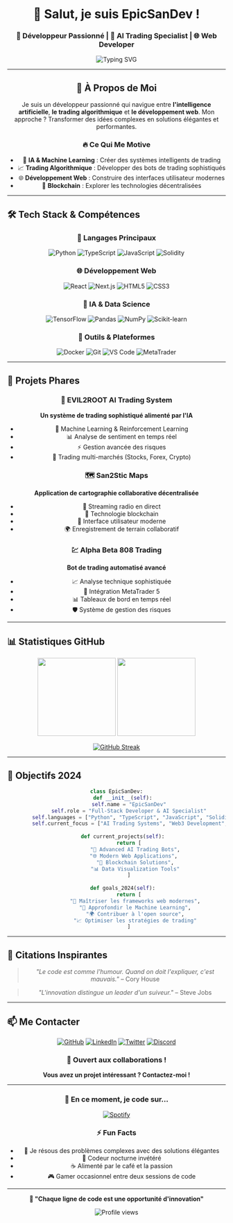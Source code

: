<div align="center">

# 🌟 Salut, je suis EpicSanDev ! 
### 🚀 Développeur Passionné | 🤖 AI Trading Specialist | 🌐 Web Developer

<img src="https://readme-typing-svg.herokuapp.com?font=Fira+Code&size=22&duration=3000&pause=1000&color=00D9FF&center=true&vCenter=true&width=600&lines=Développeur+Full-Stack+%26+AI+Enthusiast;Trading+Bot+Architect;Blockchain+%26+DeFi+Explorer;Always+Learning%2C+Always+Coding!" alt="Typing SVG" />

---

## 🎯 À Propos de Moi

Je suis un développeur passionné qui navigue entre **l'intelligence artificielle**, **le trading algorithmique** et **le développement web**. Mon approche ? Transformer des idées complexes en solutions élégantes et performantes.

### 🔥 Ce Qui Me Motive
- 🤖 **IA & Machine Learning** : Créer des systèmes intelligents de trading
- 📈 **Trading Algorithmique** : Développer des bots de trading sophistiqués
- 🌐 **Développement Web** : Construire des interfaces utilisateur modernes
- 🔗 **Blockchain** : Explorer les technologies décentralisées

</div>

---

## 🛠️ Tech Stack & Compétences

<div align="center">

### 🚀 Langages Principaux
![Python](https://img.shields.io/badge/Python-3776AB?style=for-the-badge&logo=python&logoColor=white)
![TypeScript](https://img.shields.io/badge/TypeScript-007ACC?style=for-the-badge&logo=typescript&logoColor=white)
![JavaScript](https://img.shields.io/badge/JavaScript-F7DF1E?style=for-the-badge&logo=javascript&logoColor=black)
![Solidity](https://img.shields.io/badge/Solidity-363636?style=for-the-badge&logo=solidity&logoColor=white)

### 🌐 Développement Web
![React](https://img.shields.io/badge/React-20232A?style=for-the-badge&logo=react&logoColor=61DAFB)
![Next.js](https://img.shields.io/badge/Next.js-000000?style=for-the-badge&logo=nextdotjs&logoColor=white)
![HTML5](https://img.shields.io/badge/HTML5-E34F26?style=for-the-badge&logo=html5&logoColor=white)
![CSS3](https://img.shields.io/badge/CSS3-1572B6?style=for-the-badge&logo=css3&logoColor=white)

### 🤖 IA & Data Science
![TensorFlow](https://img.shields.io/badge/TensorFlow-FF6F00?style=for-the-badge&logo=tensorflow&logoColor=white)
![Pandas](https://img.shields.io/badge/Pandas-150458?style=for-the-badge&logo=pandas&logoColor=white)
![NumPy](https://img.shields.io/badge/NumPy-013243?style=for-the-badge&logo=numpy&logoColor=white)
![Scikit-learn](https://img.shields.io/badge/scikit--learn-F7931E?style=for-the-badge&logo=scikit-learn&logoColor=white)

### 🔧 Outils & Plateformes
![Docker](https://img.shields.io/badge/Docker-2496ED?style=for-the-badge&logo=docker&logoColor=white)
![Git](https://img.shields.io/badge/Git-F05032?style=for-the-badge&logo=git&logoColor=white)
![VS Code](https://img.shields.io/badge/VS_Code-007ACC?style=for-the-badge&logo=visual-studio-code&logoColor=white)
![MetaTrader](https://img.shields.io/badge/MetaTrader-1C1C1C?style=for-the-badge&logo=metatrader&logoColor=white)

</div>

---

## 🚀 Projets Phares

<div align="center">

### 🤖 EVIL2ROOT AI Trading System
**Un système de trading sophistiqué alimenté par l'IA**
- 🧠 Machine Learning & Reinforcement Learning
- 📊 Analyse de sentiment en temps réel
- ⚡ Gestion avancée des risques
- 🎯 Trading multi-marchés (Stocks, Forex, Crypto)

### 🗺️ San2Stic Maps
**Application de cartographie collaborative décentralisée**
- 🎵 Streaming radio en direct
- 🔗 Technologie blockchain
- 📱 Interface utilisateur moderne
- 🌍 Enregistrement de terrain collaboratif

### 💹 Alpha Beta 808 Trading
**Bot de trading automatisé avancé**
- 📈 Analyse technique sophistiquée
- 🤖 Intégration MetaTrader 5
- 📊 Tableaux de bord en temps réel
- 🛡️ Système de gestion des risques

</div>

---

## 📊 Statistiques GitHub

<div align="center">

<img height="180em" src="https://github-readme-stats.vercel.app/api?username=EpicSanDev&show_icons=true&theme=tokyonight&include_all_commits=true&count_private=true"/>
<img height="180em" src="https://github-readme-stats.vercel.app/api/top-langs/?username=EpicSanDev&layout=compact&langs_count=8&theme=tokyonight"/>

</div>

<div align="center">

[![GitHub Streak](https://github-readme-streak-stats.herokuapp.com/?user=EpicSanDev&theme=tokyonight)](https://git.io/streak-stats)

</div>

---

## 🎯 Objectifs 2024

<div align="center">

```python
class EpicSanDev:
    def __init__(self):
        self.name = "EpicSanDev"
        self.role = "Full-Stack Developer & AI Specialist"
        self.languages = ["Python", "TypeScript", "JavaScript", "Solidity"]
        self.current_focus = ["AI Trading Systems", "Web3 Development", "Modern Web Apps"]
        
    def current_projects(self):
        return [
            "🤖 Advanced AI Trading Bots",
            "🌐 Modern Web Applications", 
            "🔗 Blockchain Solutions",
            "📊 Data Visualization Tools"
        ]
        
    def goals_2024(self):
        return [
            "🚀 Maîtriser les frameworks web modernes",
            "🤖 Approfondir le Machine Learning",
            "🌍 Contribuer à l'open source",
            "📈 Optimiser les stratégies de trading"
        ]
```

</div>

---

## 🌟 Citations Inspirantes

<div align="center">

> *"Le code est comme l'humour. Quand on doit l'expliquer, c'est mauvais."* – Cory House

> *"L'innovation distingue un leader d'un suiveur."* – Steve Jobs

</div>

---

## 📫 Me Contacter

<div align="center">

[![GitHub](https://img.shields.io/badge/GitHub-100000?style=for-the-badge&logo=github&logoColor=white)](https://github.com/EpicSanDev)
[![LinkedIn](https://img.shields.io/badge/LinkedIn-0077B5?style=for-the-badge&logo=linkedin&logoColor=white)](https://linkedin.com/in/epicsandev)
[![Twitter](https://img.shields.io/badge/Twitter-1DA1F2?style=for-the-badge&logo=twitter&logoColor=white)](https://twitter.com/epicsandev)
[![Discord](https://img.shields.io/badge/Discord-7289DA?style=for-the-badge&logo=discord&logoColor=white)](https://discord.gg/epicsandev)

### 💌 Ouvert aux collaborations !
**Vous avez un projet intéressant ? Contactez-moi !**

</div>

---

<div align="center">

### 🎵 En ce moment, je code sur...
[![Spotify](https://spotify-github-profile.vercel.app/api/spotify)](https://open.spotify.com/user/31skoj7znpbzmujhnnbfw3dc7asu?si=56752da917f8480c)

### ⚡ Fun Facts
- 🎯 Je résous des problèmes complexes avec des solutions élégantes
- 🌙 Codeur nocturne invétéré
- ☕ Alimenté par le café et la passion
- 🎮 Gamer occasionnel entre deux sessions de code

---

**💭 "Chaque ligne de code est une opportunité d'innovation"**

![Profile views](https://komarev.com/ghpvc/?username=EpicSanDev&color=brightgreen&style=flat-square&label=Profile+Views)

</div>
